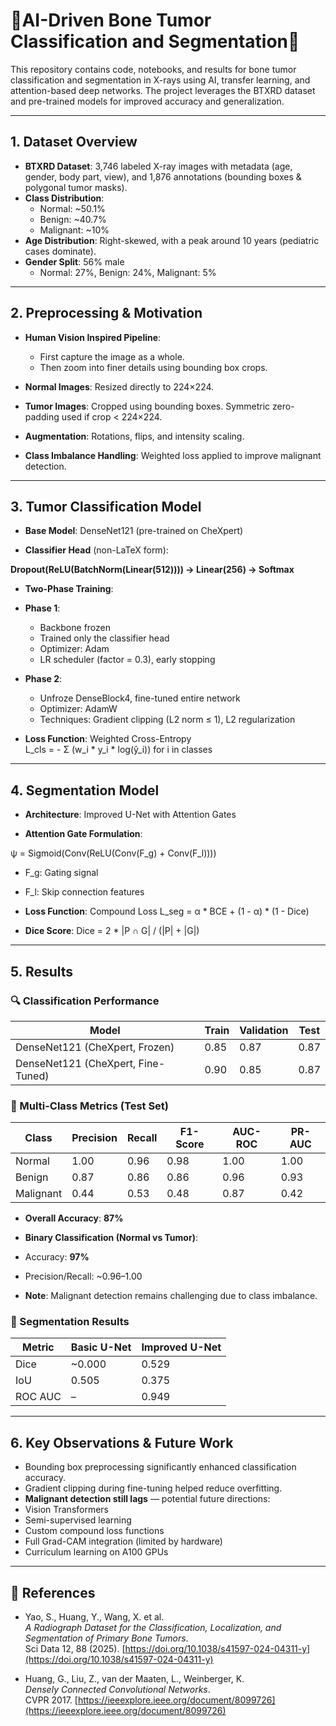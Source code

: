 # 🌟AI-Driven Bone Tumor Classification and Segmentation🌟

This repository contains code, notebooks, and results for bone tumor classification and segmentation in X-rays using AI, transfer learning, and attention-based deep networks. The project leverages the BTXRD dataset and pre-trained models for improved accuracy and generalization.

---

## 1. Dataset Overview

- **BTXRD Dataset**: 3,746 labeled X-ray images with metadata (age, gender, body part, view), and 1,876 annotations (bounding boxes & polygonal tumor masks).
- **Class Distribution**: 
  - Normal: ~50.1%
  - Benign: ~40.7%
  - Malignant: ~10%
- **Age Distribution**: Right-skewed, with a peak around 10 years (pediatric cases dominate).
- **Gender Split**: 56% male  
  - Normal: 27%, Benign: 24%, Malignant: 5%

---

## 2. Preprocessing & Motivation

- **Human Vision Inspired Pipeline**:
  - First capture the image as a whole.
  - Then zoom into finer details using bounding box crops.

- **Normal Images**: Resized directly to 224×224.

- **Tumor Images**: Cropped using bounding boxes. Symmetric zero-padding used if crop < 224×224.

- **Augmentation**: Rotations, flips, and intensity scaling.

- **Class Imbalance Handling**: Weighted loss applied to improve malignant detection.

---

## 3. Tumor Classification Model

- **Base Model**: DenseNet121 (pre-trained on CheXpert)

- **Classifier Head** (non-LaTeX form):

**Dropout(ReLU(BatchNorm(Linear(512)))) → Linear(256) → Softmax**


- **Two-Phase Training**:
- **Phase 1**: 
  - Backbone frozen
  - Trained only the classifier head
  - Optimizer: Adam
  - LR scheduler (factor = 0.3), early stopping
- **Phase 2**:
  - Unfroze DenseBlock4, fine-tuned entire network
  - Optimizer: AdamW
  - Techniques: Gradient clipping (L2 norm ≤ 1), L2 regularization

- **Loss Function**: Weighted Cross-Entropy  
L_cls = - Σ (w_i * y_i * log(ŷ_i)) for i in classes


---

## 4. Segmentation Model

- **Architecture**: Improved U-Net with Attention Gates

- **Attention Gate Formulation**:

ψ = Sigmoid(Conv(ReLU(Conv(F_g) + Conv(F_l))))

- F_g: Gating signal
- F_l: Skip connection features

- **Loss Function**: Compound Loss
L_seg = α * BCE + (1 - α) * (1 - Dice)


- **Dice Score**:
Dice = 2 * |P ∩ G| / (|P| + |G|)


---

## 5. Results

### 🔍 Classification Performance

| Model | Train | Validation | Test |
|-------|-------|------------|------|
| DenseNet121 (CheXpert, Frozen) | 0.85 | 0.87 | 0.87 |
| DenseNet121 (CheXpert, Fine-Tuned) | 0.90 | 0.85 | 0.87 |

### 🌟 Multi-Class Metrics (Test Set)

| Class     | Precision | Recall | F1-Score | AUC-ROC | PR-AUC |
|-----------|-----------|--------|----------|---------|--------|
| Normal    | 1.00      | 0.96   | 0.98     | 1.00    | 1.00   |
| Benign    | 0.87      | 0.86   | 0.86     | 0.96    | 0.93   |
| Malignant | 0.44      | 0.53   | 0.48     | 0.87    | 0.42   |

- **Overall Accuracy**: **87%**

- **Binary Classification (Normal vs Tumor)**:
- Accuracy: **97%**
- Precision/Recall: ~0.96–1.00

- **Note**: Malignant detection remains challenging due to class imbalance.

### 🌟 Segmentation Results

| Metric | Basic U-Net | Improved U-Net |
|--------|-------------|----------------|
| Dice   | ~0.000      | 0.529          |
| IoU    | 0.505       | 0.375          |
| ROC AUC| –           | 0.949          |

---

## 6. Key Observations & Future Work

- Bounding box preprocessing significantly enhanced classification accuracy.
- Gradient clipping during fine-tuning helped reduce overfitting.
- **Malignant detection still lags** — potential future directions:
- Vision Transformers
- Semi-supervised learning
- Custom compound loss functions
- Full Grad-CAM integration (limited by hardware)
- Curriculum learning on A100 GPUs

---

## 🌟 References

- Yao, S., Huang, Y., Wang, X. et al.  
*A Radiograph Dataset for the Classification, Localization, and Segmentation of Primary Bone Tumors*.  
Sci Data 12, 88 (2025). [https://doi.org/10.1038/s41597-024-04311-y](https://doi.org/10.1038/s41597-024-04311-y)

- Huang, G., Liu, Z., van der Maaten, L., Weinberger, K.  
*Densely Connected Convolutional Networks*.  
CVPR 2017. [https://ieeexplore.ieee.org/document/8099726](https://ieeexplore.ieee.org/document/8099726)

